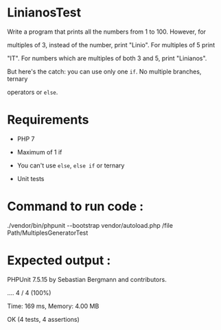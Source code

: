 # LinianosTest

Write a program that prints all the numbers from 1 to 100. However, for

multiples of 3, instead of the number, print "Linio". For multiples of 5 print

"IT". For numbers which are multiples of both 3 and 5, print "Linianos".

 

But here's the catch: you can use only one `if`. No multiple branches, ternary

operators or `else`.

# Requirements

* PHP 7

* Maximum of 1 if

* You can't use `else`, `else if` or ternary

* Unit tests

# Command to run code :

./vendor/bin/phpunit --bootstrap vendor/autoload.php /file Path/MultiplesGeneratorTest

# Expected output :

PHPUnit 7.5.15 by Sebastian Bergmann and contributors.

....                                                                4 / 4 (100%)

Time: 169 ms, Memory: 4.00 MB

OK (4 tests, 4 assertions)
